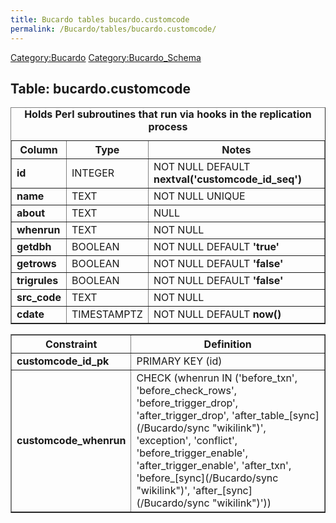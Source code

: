 ```yaml
---
title: Bucardo tables bucardo.customcode
permalink: /Bucardo/tables/bucardo.customcode/
---
```


[Category:Bucardo](/Category:Bucardo "wikilink") [Category:Bucardo_Schema](/Category:Bucardo_Schema "wikilink")

<h2>
Table: bucardo.customcode

</h2>
<table border="1" cellpadding="3">
<caption>
<b>Holds Perl subroutines that run via hooks in the replication process</b>

</caption>
<tr>
<th>
Column

</th>
<th>
Type

</th>
<th>
Notes

</th>
</tr>
<tr>
<td>
<b>id</b>

</td>
<td>
INTEGER

</td>
<td>
NOT NULL DEFAULT <b>nextval('customcode_id_seq')</b>

</td>
</tr>
<tr>
<td>
<b>name</b>

</td>
<td>
TEXT

</td>
<td>
NOT NULL UNIQUE

</td>
</tr>
<tr>
<td>
<b>about</b>

</td>
<td>
TEXT

</td>
<td>
NULL

</td>
</tr>
<tr>
<td>
<b>whenrun</b>

</td>
<td>
TEXT

</td>
<td>
NOT NULL

</td>
</tr>
<tr>
<td>
<b>getdbh</b>

</td>
<td>
BOOLEAN

</td>
<td>
NOT NULL DEFAULT <b>'true'</b>

</td>
</tr>
<tr>
<td>
<b>getrows</b>

</td>
<td>
BOOLEAN

</td>
<td>
NOT NULL DEFAULT <b>'false'</b>

</td>
</tr>
<tr>
<td>
<b>trigrules</b>

</td>
<td>
BOOLEAN

</td>
<td>
NOT NULL DEFAULT <b>'false'</b>

</td>
</tr>
<tr>
<td>
<b>src_code</b>

</td>
<td>
TEXT

</td>
<td>
NOT NULL

</td>
</tr>
<tr>
<td>
<b>cdate</b>

</td>
<td>
TIMESTAMPTZ

</td>
<td>
NOT NULL DEFAULT <b>now()</b>

</td>
</tr>
</table>
<table border="1" cellpadding="3" style="margin-top: 15px">
<tr>
<th>
Constraint

</th>
<th>
Definition

</th>
</tr>
<tr>
<td>
<b>customcode_id_pk</b>

</td>
<td>
PRIMARY KEY (id)

</td>
</tr>
<tr>
<td>
<b>customcode_whenrun</b>

</td>
<td>
CHECK (whenrun IN ('before_txn', 'before_check_rows', 'before_trigger_drop', 'after_trigger_drop', 'after_table_[sync](/Bucardo/sync "wikilink")', 'exception', 'conflict', 'before_trigger_enable', 'after_trigger_enable', 'after_txn', 'before_[sync](/Bucardo/sync "wikilink")', 'after_[sync](/Bucardo/sync "wikilink")'))

</td>
</tr>
</table>
